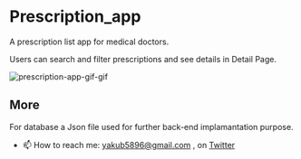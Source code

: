 # Prescription_app

A prescription list app for medical doctors. 

Users can search and filter prescriptions and see details in Detail Page.

![prescription-app-gif-gif](https://user-images.githubusercontent.com/67879777/163735005-2e8cccbb-bd8f-469a-b7a0-98100c8f95b0.gif)


## More

For database a Json file used for further back-end implamantation purpose.

- 📫 How to reach me: yakub5896@gmail.com , on [Twitter](https://twitter.com/yakubsubasi)
